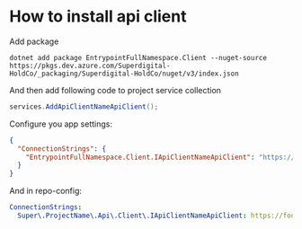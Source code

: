 # How to install api client

Add package

```
dotnet add package EntrypointFullNamespace.Client --nuget-source https://pkgs.dev.azure.com/Superdigital-HoldCo/_packaging/Superdigital-HoldCo/nuget/v3/index.json
```

And then add following code to project service collection

```csharp
services.AddApiClientNameApiClient();
```

Configure you app settings:

```json
{
  "ConnectionStrings": {
    "EntrypointFullNamespace.Client.IApiClientNameApiClient": "https://foo.bar"
  }
}
```

And in repo-config:

```yaml
ConnectionStrings:
  Super\.ProjectName\.Api\.Client\.IApiClientNameApiClient: https://foo.bar
```